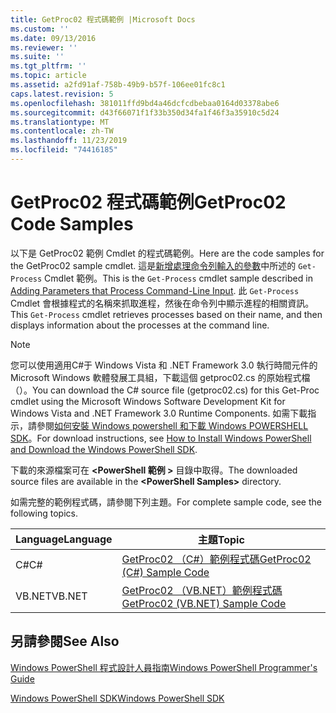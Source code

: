 ```yaml
---
title: GetProc02 程式碼範例 |Microsoft Docs
ms.custom: ''
ms.date: 09/13/2016
ms.reviewer: ''
ms.suite: ''
ms.tgt_pltfrm: ''
ms.topic: article
ms.assetid: a2fd91af-758b-49b9-b57f-106ee01fc8c1
caps.latest.revision: 5
ms.openlocfilehash: 381011ffd9bd4a46dcfcdbebaa0164d03378abe6
ms.sourcegitcommit: d43f66071f1f33b350d34fa1f46f3a35910c5d24
ms.translationtype: MT
ms.contentlocale: zh-TW
ms.lasthandoff: 11/23/2019
ms.locfileid: "74416185"
---
```

# <a name="getproc02-code-samples"></a><span data-ttu-id="fbaec-102">GetProc02 程式碼範例</span><span class="sxs-lookup"><span data-stu-id="fbaec-102">GetProc02 Code Samples</span></span>

<span data-ttu-id="fbaec-103">以下是 GetProc02 範例 Cmdlet 的程式碼範例。</span><span class="sxs-lookup"><span data-stu-id="fbaec-103">Here are the code samples for the GetProc02 sample cmdlet.</span></span> <span data-ttu-id="fbaec-104">這是[新增處理命令列輸入的參數](../cmdlet/adding-parameters-that-process-command-line-input.md)中所述的 `Get-Process` Cmdlet 範例。</span><span class="sxs-lookup"><span data-stu-id="fbaec-104">This is the `Get-Process` cmdlet sample described in [Adding Parameters that Process Command-Line Input](../cmdlet/adding-parameters-that-process-command-line-input.md).</span></span> <span data-ttu-id="fbaec-105">此 `Get-Process` Cmdlet 會根據程式的名稱來抓取進程，然後在命令列中顯示進程的相關資訊。</span><span class="sxs-lookup"><span data-stu-id="fbaec-105">This `Get-Process` cmdlet retrieves processes based on their name, and then displays information about the processes at the command line.</span></span>

> [!NOTE]
> <span data-ttu-id="fbaec-106">您可以使用適用C#于 Windows Vista 和 .NET Framework 3.0 執行時間元件的 Microsoft Windows 軟體發展工具組，下載這個 getproc02.cs 的原始程式檔（）。</span><span class="sxs-lookup"><span data-stu-id="fbaec-106">You can download the C# source file (getproc02.cs) for this Get-Proc cmdlet using the Microsoft Windows Software Development Kit for Windows Vista and .NET Framework 3.0 Runtime Components.</span></span> <span data-ttu-id="fbaec-107">如需下載指示，請參閱[如何安裝 Windows powershell 和下載 Windows POWERSHELL SDK](/powershell/scripting/developer/installing-the-windows-powershell-sdk)。</span><span class="sxs-lookup"><span data-stu-id="fbaec-107">For download instructions, see [How to Install Windows PowerShell and Download the Windows PowerShell SDK](/powershell/scripting/developer/installing-the-windows-powershell-sdk).</span></span>
>
> <span data-ttu-id="fbaec-108">下載的來源檔案可在 **\<PowerShell 範例 >** 目錄中取得。</span><span class="sxs-lookup"><span data-stu-id="fbaec-108">The downloaded source files are available in the **\<PowerShell Samples>** directory.</span></span>

<span data-ttu-id="fbaec-109">如需完整的範例程式碼，請參閱下列主題。</span><span class="sxs-lookup"><span data-stu-id="fbaec-109">For complete sample code, see the following topics.</span></span>

|<span data-ttu-id="fbaec-110">Language</span><span class="sxs-lookup"><span data-stu-id="fbaec-110">Language</span></span>|<span data-ttu-id="fbaec-111">主題</span><span class="sxs-lookup"><span data-stu-id="fbaec-111">Topic</span></span>|
|--------------|-----------|
|<span data-ttu-id="fbaec-112">C#</span><span class="sxs-lookup"><span data-stu-id="fbaec-112">C#</span></span>|[<span data-ttu-id="fbaec-113">GetProc02 （C#）範例程式碼</span><span class="sxs-lookup"><span data-stu-id="fbaec-113">GetProc02 (C#) Sample Code</span></span>](./getproc02-csharp-sample-code.md)|
|<span data-ttu-id="fbaec-114">VB.NET</span><span class="sxs-lookup"><span data-stu-id="fbaec-114">VB.NET</span></span>|[<span data-ttu-id="fbaec-115">GetProc02 （VB.NET）範例程式碼</span><span class="sxs-lookup"><span data-stu-id="fbaec-115">GetProc02 (VB.NET) Sample Code</span></span>](./getproc02-vb-net-sample-code.md)|

## <a name="see-also"></a><span data-ttu-id="fbaec-116">另請參閱</span><span class="sxs-lookup"><span data-stu-id="fbaec-116">See Also</span></span>

[<span data-ttu-id="fbaec-117">Windows PowerShell 程式設計人員指南</span><span class="sxs-lookup"><span data-stu-id="fbaec-117">Windows PowerShell Programmer's Guide</span></span>](./windows-powershell-programmer-s-guide.md)

[<span data-ttu-id="fbaec-118">Windows PowerShell SDK</span><span class="sxs-lookup"><span data-stu-id="fbaec-118">Windows PowerShell SDK</span></span>](../windows-powershell-reference.md)
